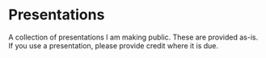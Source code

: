 # Presentations
A collection of presentations I am making public.   These are provided as-is.
If you use a presentation, please provide credit where it is due.

